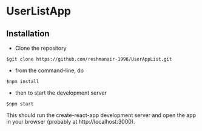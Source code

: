 # UserListApp

## Installation
* Clone the repository

``
$git clone https://github.com/reshmanair-1996/UserAppList.git
``
* from the command-line, do

``
$npm install
``

* then to start the development server

``
$npm start
``

This should run the create-react-app development server and open the app in your browser (probably at http://localhost:3000).

